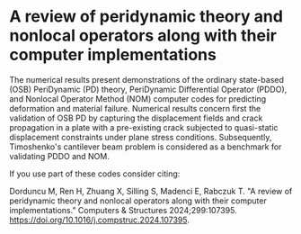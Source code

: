 # A review of peridynamic theory and nonlocal operators along with their computer implementations

The numerical results present demonstrations of the ordinary state-based (OSB) PeriDynamic (PD) theory, PeriDynamic Differential Operator (PDDO), and Nonlocal Operator Method (NOM) computer codes for predicting deformation and material failure. Numerical results concern first the validation of OSB PD by capturing the displacement fields and crack propagation in a plate with a pre-existing crack subjected to quasi-static displacement constraints under plane stress conditions. Subsequently, Timoshenko's cantilever beam problem is considered as a benchmark for validating PDDO and NOM.

If you use part of these codes consider citing:

Dorduncu M, Ren H, Zhuang X, Silling S, Madenci E, Rabczuk T. "A review of peridynamic theory and nonlocal operators along with their computer implementations." Computers & Structures 2024;299:107395. https://doi.org/10.1016/j.compstruc.2024.107395.

